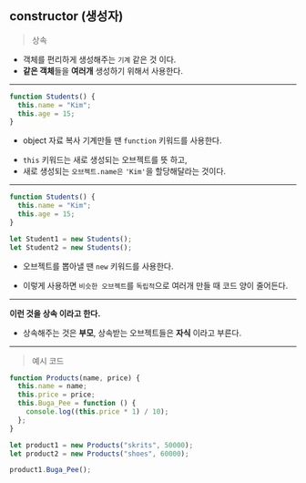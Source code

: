 ## constructor (생성자)

> 상속

- 객체를 편리하게 생성해주는 `기계` 같은 것 이다.
- **같은 객체**들을 **여러개** 생성하기 위해서 사용한다.

---

```js
function Students() {
  this.name = "Kim";
  this.age = 15;
}
```

- object 자료 복사 기계만들 땐 `function` 키워드를 사용한다.

* `this` 키워드는 새로 생성되는 오브젝트를 뜻 하고,
* 새로 생성되는 `오브젝트.name은` `'Kim'`을 할당해달라는 것이다.

---

```js
function Students() {
  this.name = "Kim";
  this.age = 15;
}

let Student1 = new Students();
let Student2 = new Students();
```

- 오브젝트를 뽑아낼 땐 `new` 키워드를 사용한다.

* 이렇게 사용하면 `비슷한 오브젝트`를 `독립적`으로 여러개 만들 때 코드 양이 줄어든다.

---

**이런 것을 상속 이라고 한다.**

- 상속해주는 것은 **부모**, 상속받는 오브젝트들은 **자식** 이라고 부른다.

---

> 예시 코드

```js
function Products(name, price) {
  this.name = name;
  this.price = price;
  this.Buga_Pee = function () {
    console.log((this.price * 1) / 10);
  };
}

let product1 = new Products("skrits", 50000);
let product2 = new Products("shoes", 60000);

product1.Buga_Pee();
```
